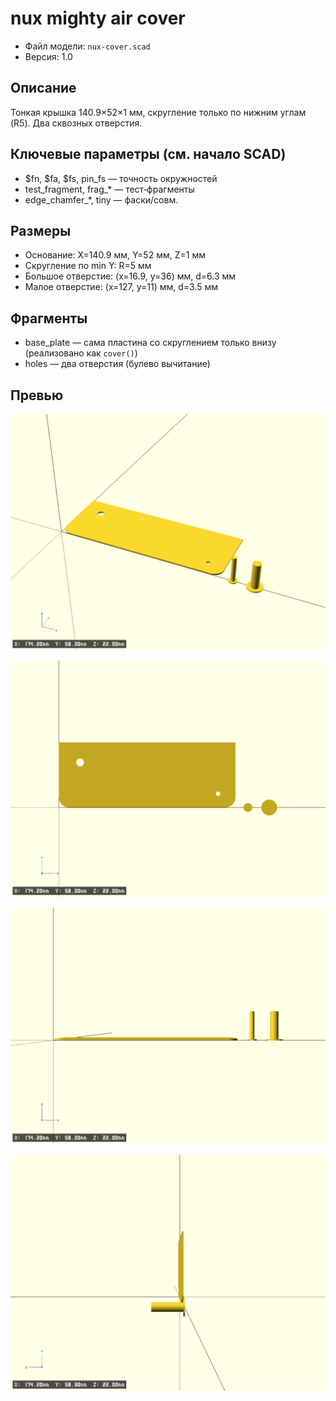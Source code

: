 # nux mighty air cover

- Файл модели: `nux-cover.scad`
- Версия: 1.0

## Описание
Тонкая крышка 140.9×52×1 мм, скругление только по нижним углам (R5). Два сквозных отверстия.

## Ключевые параметры (см. начало SCAD)
- $fn, $fa, $fs, pin_fs — точность окружностей
- test_fragment, frag_* — тест‑фрагменты
- edge_chamfer_*, tiny — фаски/совм.

## Размеры
- Основание: X=140.9 мм, Y=52 мм, Z=1 мм
- Скругление по min Y: R=5 мм
- Большое отверстие: (x=16.9, y=36) мм, d=6.3 мм
- Малое отверстие: (x=127, y=11) мм, d=3.5 мм

## Фрагменты
- base_plate — сама пластина со скруглением только внизу (реализовано как `cover()`)
- holes — два отверстия (булево вычитание)

## Превью

![nux-cover iso](preview.iso.png)

![nux-cover xy](preview.xy.png)

![nux-cover xz](preview.xz.png)

![nux-cover yz](preview.yz.png)
